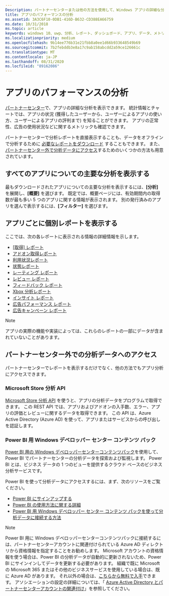 ```yaml
---
Description: パートナーセンターまたは他の方法を使用して、Windows アプリの詳細な分析を取得します。
title: アプリのパフォーマンスの分析
ms.assetid: 3A3C6F10-0DB1-416D-B632-CD388EA66759
ms.date: 10/31/2018
ms.topic: article
keywords: windows 10、uwp、分析、レポート、ダッシュボード、アプリ、データ、メトリック
ms.localizationpriority: medium
ms.openlocfilehash: 9b14ee776b31e21fbb8a0ee1d66b933648549b69
ms.sourcegitcommit: 7b2febddb3e8a17c9ab158abcdd2a59ce126661c
ms.translationtype: MT
ms.contentlocale: ja-JP
ms.lasthandoff: 08/31/2020
ms.locfileid: "89162086"
---
```

# <a name="analyze-app-performance"></a>アプリのパフォーマンスの分析

[パートナーセンター](https://partner.microsoft.com/dashboard)で、アプリの詳細な分析を表示できます。 統計情報とチャートでは、アプリの状況 (獲得したユーザーから、ユーザーによるアプリの使い方、ユーザーによるアプリの評判まで) を知ることができます。 アプリの正常性、広告の使用状況などに関するメトリックも確認できます。

パートナーセンターで分析レポートを直接表示することも、データをオフラインで分析するために [必要なレポートをダウンロード](download-analytic-reports.md) することもできます。 また、 [パートナーセンター外で分析データにアクセス](#outside)するためのいくつかの方法も用意されています。

## <a name="view-key-analytics-for-all-your-apps"></a>すべてのアプリについての主要な分析を表示する

最もダウンロードされたアプリについての主要な分析を表示するには、**[分析]** を展開し、**[概要]** を選びます。 既定では、概要ページには、有効期間内の取得数が最も多い 5 つのアプリに関する情報が表示されます。 別の発行済みのアプリを選んで表示するには、**[フィルター]** を選びます。

## <a name="view-individual-reports-for-each-app"></a>アプリごとに個別レポートを表示する

ここでは、次の各レポートに表示される情報の詳細情報を示します。

-   [[取得] レポート](acquisitions-report.md)
-   [アドオン取得レポート](add-on-acquisitions-report.md)
-   [利用状況レポート](usage-report.md)
-   [状態レポート](health-report.md)
-   [レーティング レポート](ratings-report.md)
-   [レビュー レポート](reviews-report.md)
-   [フィードバック レポート](feedback-report.md)
-   [Xbox 分析レポート](xbox-analytics-report.md)
-   [インサイト レポート](insights-report.md)
-   [広告パフォーマンス レポート](advertising-performance-report.md)
-   [広告キャンペーン レポート](/windows/uwp/publish/ad-campaign-report)


> [!NOTE]
> アプリの実際の機能や実装によっては、これらのレポートの一部にデータが含まれていないことがあります。

<span id="outside"/>

## <a name="access-analytics-data-outside-of-partner-center"></a>パートナーセンター外での分析データへのアクセス

パートナーセンターでレポートを表示するだけでなく、他の方法でもアプリ分析にアクセスできます。

### <a name="microsoft-store-analytics-api"></a>Microsoft Store 分析 API

[Microsoft Store 分析 API](../monetize/access-analytics-data-using-windows-store-services.md) を使うと、アプリの分析データをプログラムで取得できます。 この REST API では、アプリおよびアドオンの入手数、エラー、アプリの評価とレビューに関するデータを取得できます。 この API は、Azure Active Directory (Azure AD) を使って、アプリまたはサービスからの呼び出しを認証します。

### <a name="windows-dev-center-content-pack-for-power-bi"></a>Power BI 用 Windows デベロッパー センター コンテンツ パック

[Power BI 用の Windows デベロッパーセンターコンテンツパック](https://powerbi.microsoft.com/documentation/powerbi-content-pack-windows-dev-center/)を使用して、Power BI でパートナーセンターの分析データを探索および監視します。 Power BI とは、ビジネス データの 1 つのビューを提供するクラウド ベースのビジネス分析サービスです。

Power BI を使って分析データにアクセスするには、まず、次のリソースをご覧ください。

* [Power BI にサインアップする](https://powerbi.microsoft.com/documentation/powerbi-service-self-service-signup-for-power-bi/)
* [Power BI の使用方法に関する詳細](https://powerbi.microsoft.com/guided-learning/)
* [Power BI 用 Windows デベロッパー センター コンテンツ パックを使って分析データに接続する方法](https://powerbi.microsoft.com/documentation/powerbi-content-pack-windows-dev-center/)

> [!NOTE]
> Power BI 用に Windows デベロッパーセンターコンテンツパックに接続するには、パートナーセンターアカウントに関連付けられている Azure AD ディレクトリから資格情報を指定することをお勧めします。 Microsoft アカウントの資格情報を使う場合は、Power BI の分析データが自動的に更新されないため、Power BI にサインインしてデータを更新する必要があります。 組織で既に Microsoft の Microsoft 365 またはその他のビジネスサービスを使用している場合は、既に Azure AD があります。 それ以外の場合は、[こちらから無料で入手](https://account.azure.com/organization)できます。 アソシエーションの設定の詳細については、「 [Azure Active Directory とパートナーセンターアカウントの関連付け](./associate-azure-ad-with-partner-center.md)」を参照してください。